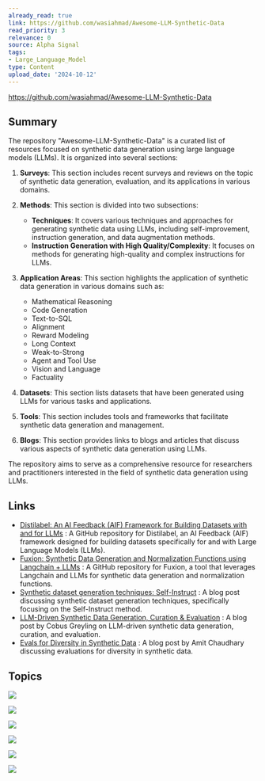 ```yaml
---
already_read: true
link: https://github.com/wasiahmad/Awesome-LLM-Synthetic-Data
read_priority: 3
relevance: 0
source: Alpha Signal
tags:
- Large_Language_Model
type: Content
upload_date: '2024-10-12'
---
```


https://github.com/wasiahmad/Awesome-LLM-Synthetic-Data
## Summary

The repository "Awesome-LLM-Synthetic-Data" is a curated list of resources focused on synthetic data generation using large language models (LLMs). It is organized into several sections:

1. **Surveys**: This section includes recent surveys and reviews on the topic of synthetic data generation, evaluation, and its applications in various domains.

2. **Methods**: This section is divided into two subsections:
   - **Techniques**: It covers various techniques and approaches for generating synthetic data using LLMs, including self-improvement, instruction generation, and data augmentation methods.
   - **Instruction Generation with High Quality/Complexity**: It focuses on methods for generating high-quality and complex instructions for LLMs.

3. **Application Areas**: This section highlights the application of synthetic data generation in various domains such as:
   - Mathematical Reasoning
   - Code Generation
   - Text-to-SQL
   - Alignment
   - Reward Modeling
   - Long Context
   - Weak-to-Strong
   - Agent and Tool Use
   - Vision and Language
   - Factuality

4. **Datasets**: This section lists datasets that have been generated using LLMs for various tasks and applications.

5. **Tools**: This section includes tools and frameworks that facilitate synthetic data generation and management.

6. **Blogs**: This section provides links to blogs and articles that discuss various aspects of synthetic data generation using LLMs.

The repository aims to serve as a comprehensive resource for researchers and practitioners interested in the field of synthetic data generation using LLMs.
## Links

- [Distilabel: An AI Feedback (AIF) Framework for Building Datasets with and for LLMs](https://github.com/argilla-io/distilabel) : A GitHub repository for Distilabel, an AI Feedback (AIF) framework designed for building datasets specifically for and with Large Language Models (LLMs).
- [Fuxion: Synthetic Data Generation and Normalization Functions using Langchain + LLMs](https://github.com/tobiadefami/fuxion) : A GitHub repository for Fuxion, a tool that leverages Langchain and LLMs for synthetic data generation and normalization functions.
- [Synthetic dataset generation techniques: Self-Instruct](https://huggingface.co/blog/davanstrien/self-instruct) : A blog post discussing synthetic dataset generation techniques, specifically focusing on the Self-Instruct method.
- [LLM-Driven Synthetic Data Generation, Curation & Evaluation](https://cobusgreyling.medium.com/llm-driven-synthetic-data-generation-curation-evaluation-33731e33b525) : A blog post by Cobus Greyling on LLM-driven synthetic data generation, curation, and evaluation.
- [Evals for Diversity in Synthetic Data](https://amitness.com/posts/diversity-evals/) : A blog post by Amit Chaudhary discussing evaluations for diversity in synthetic data.

## Topics

![](topics/Concept/Synthetic%20Data%20Generation)

![](topics/Concept/Self%20Improving%20Language%20Models)

![](topics/Concept/Instruction%20Tuning)

![](topics/Concept/Agentic%20Data%20Generation)

![](topics/Concept/Self%20Alignment)

![](topics/Concept/Reward%20Modeling)